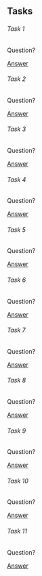 ## Tasks

###### Task 1

Question?

[Answer](link)

###### Task 2

Question?

[Answer](link)

###### Task 3

Question?

[Answer](link)

###### Task 4

Question?

[Answer](link)

###### Task 5

Question?

[Answer](link)

###### Task 6

Question?

[Answer](link)

###### Task 7

Question?

[Answer](link)

###### Task 8

Question?

[Answer](link)

###### Task 9

Question?

[Answer](link)

###### Task 10

Question?

[Answer](link)

###### Task 11

Question?

[Answer](link)























